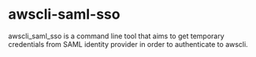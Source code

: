 # awscli-saml-sso
awscli_saml_sso is a command line tool that aims to get temporary credentials from SAML identity provider in order to authenticate to awscli.
